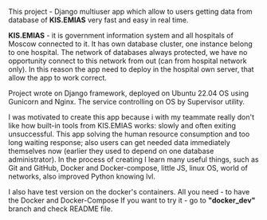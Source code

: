 This project - Django multiuser app which allow to users getting data from database
of **KIS.EMIAS** very fast and easy in real time.

**KIS.EMIAS** - it is government information system and all hospitals of Moscow connected to it. 
It has own database cluster, one instance belong to one hospital. The network of databases always protected, 
we have no opportunity connect to this network from out (can from hospital network only).
In this reason the app need to deploy in the hospital own server, that allow the app to work correct. 

Project wrote on Django framework, deployed on Ubuntu 22.04 OS using Gunicorn and Nginx.
The service controlling on OS by Supervisor utility.

I was motivated to create this app because i with my teammate really don't like how 
built-in tools from KIS.EMIAS works: slowly and often exiting unsuccessful.
This app solving the human resource consumption and too long waiting response; 
also users can get needed data immediately  themselves now (earlier they used to depend on one database administrator).
In the process of creating I learn many useful things, such as Git and GitHub, Docker and Docker-compose, little JS, 
linux OS, world of networks, also improved Python knowing lvl.

I also have test version on the docker's containers. 
All you need - to have the Docker and Docker-Compose
If you want to try it - go to **"docker_dev"** branch and check README file.